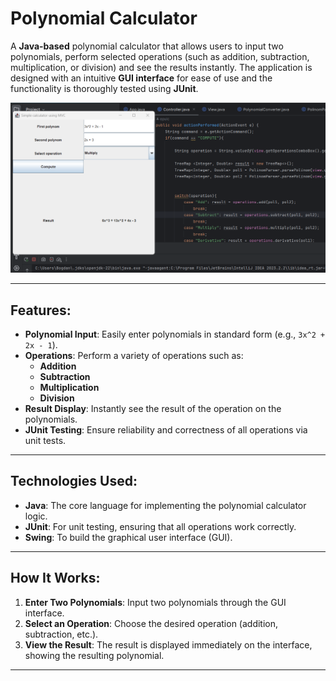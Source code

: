 #  **Polynomial Calculator** 

A **Java-based** polynomial calculator that allows users to input two polynomials, perform selected operations (such as addition, subtraction, multiplication, or division) and see the results instantly. The application is designed with an intuitive **GUI interface** for ease of use and the functionality is thoroughly tested using **JUnit**.

![polinom](polinom.png)

---

##  **Features**:
- **Polynomial Input**: Easily enter polynomials in standard form (e.g., `3x^2 + 2x - 1`).
- **Operations**: Perform a variety of operations such as:
  - **Addition**
  - **Subtraction**
  - **Multiplication**
  - **Division**
- **Result Display**: Instantly see the result of the operation on the polynomials.
- **JUnit Testing**: Ensure reliability and correctness of all operations via unit tests.

---

##  **Technologies Used**:
- **Java**: The core language for implementing the polynomial calculator logic.
- **JUnit**: For unit testing, ensuring that all operations work correctly.
- **Swing**: To build the graphical user interface (GUI).
  
---

##  **How It Works**:
1. **Enter Two Polynomials**: Input two polynomials through the GUI interface.
2. **Select an Operation**: Choose the desired operation (addition, subtraction, etc.).
3. **View the Result**: The result is displayed immediately on the interface, showing the resulting polynomial.

---



